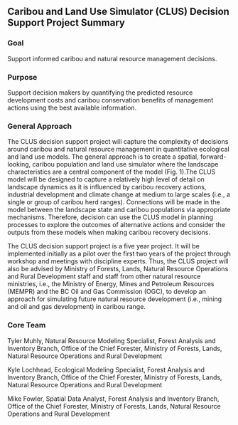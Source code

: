 ## Caribou and Land Use Simulator (CLUS) Decision Support Project Summary

### Goal
Support informed caribou and natural resource management decisions.

### Purpose
Support decision makers by quantifying the predicted resource development costs and caribou conservation benefits of management actions using the best available information.

### General Approach
The CLUS decision support project will capture the complexity of decisions around caribou and natural resource management in quantitative ecological and land use models. The general approach is to create a spatial, forward-looking, caribou population and land use simulator where the landscape characteristics are a central component of the model (Fig. 1).The CLUS model will be designed to capture a relatively high level of detail on landscape dynamics as it is influenced by caribou recovery actions, industrial development and climate change at medium to large scales (i.e., a single or group of caribou herd ranges). Connections will be made in the model between the landscape state and caribou populations via appropriate mechanisms. Therefore, decision can use the CLUS model in planning processes to explore the outcomes of alternative actions and consider the outputs from these models when making caribou recovery decisions. 

The CLUS decision support project is a five year project. It will be implemented initially as a pilot over the first two years of the project through workshop and meetings with discipline experts. Thus, the CLUS project will also be advised by Ministry of Forests, Lands, Natural Resource Operations and Rural Development staff and staff from other natural resource ministries, i.e., the Ministry of Energy, Mines and Petroleum Resources (MEMPR) and the BC Oil and Gas Commission (OGC), to develop an approach for simulating future natural resource development (i.e., mining and oil and gas development) in caribou range.

### Core Team
Tyler Muhly, Natural Resource Modeling Specialist, Forest Analysis and Inventory Branch, Office of the Chief Forester, Ministry of Forests, Lands, Natural Resource Operations and Rural Development

Kyle Lochhead, Ecological Modeling Specialist, Forest Analysis and Inventory Branch, Office of the Chief Forester, Ministry of Forests, Lands, Natural Resource Operations and Rural Development

Mike Fowler, Spatial Data Analyst, Forest Analysis and Inventory Branch, Office of the Chief Forester, Ministry of Forests, Lands, Natural Resource Operations and Rural Development
